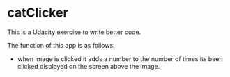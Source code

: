 # catClicker
This is a Udacity exercise to write better code.

The function of this app is as follows:

* when image is clicked it adds a number to the number of times its been clicked displayed on the screen above the image.
